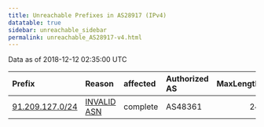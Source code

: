 ```yaml
---
title: Unreachable Prefixes in AS28917 (IPv4)
datatable: true
sidebar: unreachable_sidebar
permalink: unreachable_AS28917-v4.html
---
```


Data as of 2018-12-12 02:35:00 UTC


<div class="datatable-begin"></div>

| Prefix                                                   | Reason                                                                                                 | affected   | Authorized AS   |   MaxLength | Anchor                                         |   unreachable /24s |
|:---------------------------------------------------------|:-------------------------------------------------------------------------------------------------------|:-----------|:----------------|------------:|:-----------------------------------------------|-------------------:|
| [91.209.127.0/24](https://stat.ripe.net/91.209.127.0/24) | [INVALID ASN](https://rpki-validator.ripe.net/announcement-preview?asn=AS28917&prefix=91.209.127.0/24) | complete   | AS48361         |          24 | [RIPE](unreachable_RIPE_NCC_RPKI_Root-v4.html) |                  1 |

<div class="datatable-end"></div>